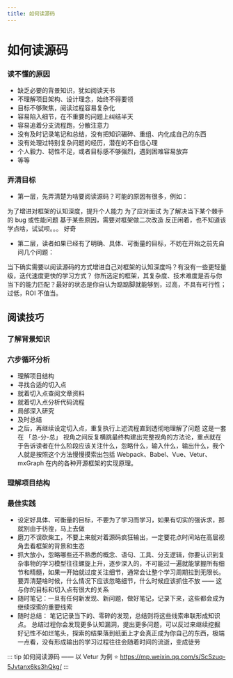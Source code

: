 ```yaml
---
title: 如何读源码
---
```

# 如何读源码

### 读不懂的原因
 
- 缺乏必要的背景知识，犹如阅读天书
- 不理解项目架构、设计理念，始终不得要领
- 目标不够聚焦，阅读过程容易复杂化
- 容易陷入细节，在不重要的问题上纠结半天
- 容易追着分支流程跑，分散注意力
- 没有及时记录笔记和总结，没有把知识碾碎、重组、内化成自己的东西
- 没有处理过特别复杂问题的经历，潜在的不自信心理
- 个人毅力、韧性不足，或者目标感不够强烈，遇到困难容易放弃
- 等等

### 弄清目标

- 第一层，先弄清楚为啥要阅读源码？可能的原因有很多，例如：

为了增进对框架的认知深度，提升个人能力
为了应对面试
为了解决当下某个棘手的 bug 或性能问题
基于某些原因，需要对框架做二次改造
反正闲着，也不知道该学点啥，试试呗。。。
好奇

- 第二层，读者如果已经有了明确、具体、可衡量的目标，不妨在开始之前先自问几个问题：

当下确实需要以阅读源码的方式增进自己对框架的认知深度吗？有没有一些更轻量级，迭代速度更快的学习方式？
你所选定的框架，其复杂度、技术难度是否与你当下的能力匹配？最好的状态是你自认为踮踮脚就能够到，过高，不具有可行性；过低，ROI 不值当。

## 阅读技巧

### 了解背景知识

### 六步循环分析


- 理解项目结构
- 寻找合适的切入点
- 就着切入点查阅文章资料
- 就着切入点分析代码流程
- 局部深入研究
- 及时总结
- 之后，再继续设定切入点，重复执行上述流程直到透彻地理解了问题
这是一套在 「总-分-总」 视角之间反复横跳最终构建出完整视角的方法论，重点就在于告诉读者在什么阶段应该关注什么，忽略什么，输入什么，输出什么，我个人就是按照这个方法慢慢摸索出包括 Webpack、Babel、Vue、Vetur、mxGraph 在内的各种开源框架的实现原理。

### 理解项目结构


### 最佳实践

- 设定好具体、可衡量的目标，不要为了学习而学习，如果有切实的强诉求，那就别由于彷徨，马上去做
- 磨刀不误砍柴工，不要上来就对着源码疯狂输出，一定要花点时间站在高层视角去看框架的背景和生态
- 抓大放小，忽略哪些还不熟悉的概念、语句、工具、分支逻辑，你要认识到复杂事物的学习模型往往螺旋上升，逐步深入的，不可能过一遍就能掌握所有细节和精髓，如果一开始就过度关注细节，通常会让整个学习周期拉到无限长。要弄清楚啥时候，什么情况下应该忽略细节，什么时候应该抓住不放 —— 这与你的目标和切入点有很大的关系
- 随时笔记：一旦有任何新发现、新问题，做好笔记，记录下来，这些都会成为继续探索的重要线索
- 随时总结：
笔记记录当下的、零碎的发现，总结则将这些线索串联形成知识点。
总结过程你会发现更多认知漏洞，提出更多问题，可以反过来继续挖掘
好记性不如烂笔头，探索的结果落到纸面上才会真正成为你自己的东西，极端一点看，没有形成输出的学习过程往往会随着时间的流逝，变成徒劳

::: tip
如何阅读源码 —— 以 Vetur 为例 ⭐️
<https://mp.weixin.qq.com/s/ScSzuq-5Jvtanx6ks3hQkg/>
:::
